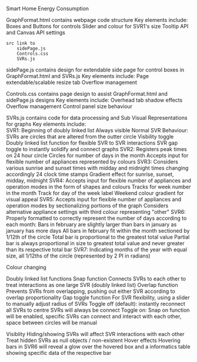 Smart Home Energy Consumption

GraphFormat.html contains webpage code structure
Key elements include:
    Boxes and Buttons for controls
    Slider and colour for SVR1's size
    Tooltip API and Canvas API settings

    src link to 
        sidePage.js
        Controls.css
        SVRs.js

sidePage.js contains design for extendable side page for control boxes in GraphFormat.html and SVRs.js
Key elements include:
    Page extendable/scalable resize tab
    Overflow management

Controls.css contains page design to assist GraphFormat.html and sidePage.js designs
Key elements include:
    Overhead tab shadow effects
    Overflow management
    Control panel size behaviour

SVRs.js contains code for data processing and Sub Visual Representations for graphs
Key elements include:   
    SVR1:
        Beginning of doubly linked list
        Always visible
    Normal SVR Behaviour:
        SVRs are circles that are altered from the outter circle
        Visbility toggle
        Doubly linked list function for flexible SVR to SVR interactions
        SVR gap toggle to instantly solidify and connect graphs
    SVR2:
        Registers peak times on 24 hour circle
        Circles for number of days in the month
        Accepts input for flexible number of appliances represented by colours 
    SVR3:
        Considers various sunrise and sunset times with midday and midnight times changing accordingly
        24 clock time stamps
        Gradient effect for sunrise, sunset, midday, midnight
    SVR4:
        Accepts input for flexible number of appliances and operation modes in the form of shapes and colours
        Tracks for week number in the month
        Track for day of the week label
        Weekend colour gradient for visual appeal
    SVR5:
        Accepts input for flexible number of appliances and operation modes by sectionalizing portions of the graph
        Considers alternative appliance settings with third colour representing "other"
    SVR6:
        Properly formatted to correctly represent the number of days according to each month:
            Bars in february are slightly larger than bars in january as january has more days
            All bars in february fit within the month sectioned by 1/12th of the circle
        Total bar is proportional to the greatest total value
        Partial bar is always proportional in size to greatest total value and never greater than its respective total bar
    SVR7:
        Indicating months of the year with equal size, all 1/12ths of the circle (represented by 2 PI in radians)

Colour changing

Doubly linked list functions
    Snap function
        Connects SVRs to each other to treat interactions as one large SVR (doubly linked list)
    Overlap function
        Prevents SVRs from overlapping, pushing out either SVR according to overlap proportionality
    Gap toggle function
        For SVR flexibility, using a slider to manually adjust radius of SVRs
        Toggle off (default):
            instantly reconnect all SVRs to centre
            SVRs will always be connect
        Toggle on:
            Snap on function will be enabled, specific SVRs can connect and interact with each other, space between circles will be manual

Visiblity
    Hiding/showing SVRs will affect SVR interactions with each other
    Treat hidden SVRs as null objects / non-existent
Hover effects
    Hovering bars in SVR6 will reveal a glow over the hovered box and a informatics table showing specific data of the respective bar